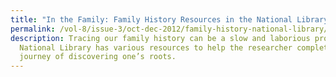 ```yaml
---
title: "In the Family: Family History Resources in the National Library"
permalink: /vol-8/issue-3/oct-dec-2012/family-history-national-library/
description: Tracing our family history can be a slow and laborious process. The
  National Library has various resources to help the researcher complete the
  journey of discovering one’s roots.
---
```

